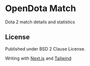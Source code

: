 # OpenDota Match

Dota 2 match details and statistics

## License

Published under BSD 2 Clause License.

Writing with [Next.js](https://nextjs.org/) and [Tailwind](https://tailwindcss.com/)
